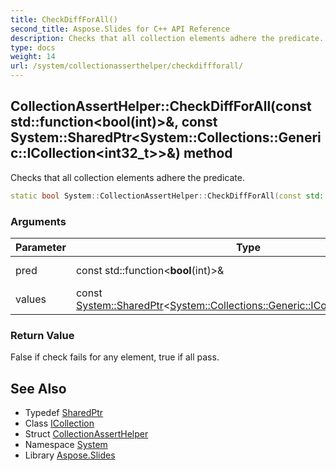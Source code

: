 ```yaml
---
title: CheckDiffForAll()
second_title: Aspose.Slides for C++ API Reference
description: Checks that all collection elements adhere the predicate.
type: docs
weight: 14
url: /system/collectionasserthelper/checkdiffforall/
---
```

## CollectionAssertHelper::CheckDiffForAll(const std::function\<bool(int)>\&, const System::SharedPtr\<System::Collections::Generic::ICollection\<int32_t\>\>\&) method


Checks that all collection elements adhere the predicate.

```cpp
static bool System::CollectionAssertHelper::CheckDiffForAll(const std::function<bool(int)> &pred, const System::SharedPtr<System::Collections::Generic::ICollection<int32_t>> &values)
```


### Arguments

| Parameter | Type | Description |
| --- | --- | --- |
| pred | const std::function\<**bool**(int)>\& | Predicate to check. |
| values | const [System::SharedPtr](../../sharedptr/)\<[System::Collections::Generic::ICollection](../../../system.collections.generic/icollection/)\<**int32_t**\>\>\& | Values to check. |

### Return Value

False if check fails for any element, true if all pass.

## See Also

* Typedef [SharedPtr](../../sharedptr/)
* Class [ICollection](../../../system.collections.generic/icollection/)
* Struct [CollectionAssertHelper](../)
* Namespace [System](../../)
* Library [Aspose.Slides](../../../)